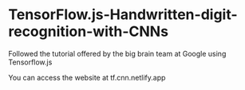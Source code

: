 # TensorFlow.js-Handwritten-digit-recognition-with-CNNs
Followed the tutorial offered by the big brain team at Google using Tensorflow.js


You can access the website at tf.cnn.netlify.app

